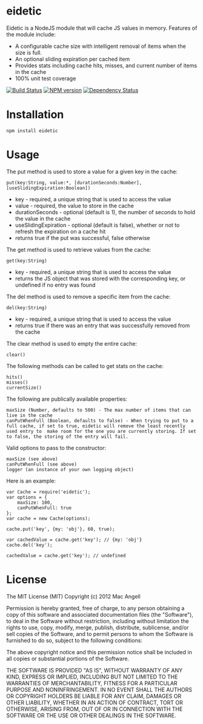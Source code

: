 eidetic
===

Eidetic is a NodeJS module that will cache JS values in memory. Features of the module include:

* A configurable cache size with intelligent removal of items when the size is full.
* An optional sliding expiration per cached item
* Provides stats including cache hits, misses, and current number of items in the cache
* 100% unit test coverage

[![Build Status](https://secure.travis-ci.org/mac-/eidetic.png)](http://travis-ci.org/mac-/eidetic)
[![NPM version](https://badge.fury.io/js/eidetic.png)](http://badge.fury.io/js/eidetic)
[![Dependency Status](https://david-dm.org/mac-/eidetic.png)](https://david-dm.org/mac-/eidetic)

Installation
===
	npm install eidetic

Usage
===

The put method is used to store a value for a given key in the cache:

	put(key:String, value:*, [durationSeconds:Number], [useSlidingExpiration:Boolean])

* key - required, a unique string that is used to access the value
* value - required, the value to store in the cache
* durationSeconds - optional (default is 1), the number of seconds to hold the value in the cache
* useSlidingExpiration - optional (default is false), whether or not to refresh the expiration on a cache hit
* returns true if the put was successful, false otherwise

The get method is used to retrieve values from the cache:

	get(key:String)

* key - required, a unique string that is used to access the value
* returns the JS object that was stored with the corresponding key, or undefined if no entry was found

The del method is used to remove a specific item from the cache:

	del(key:String)

* key - required, a unique string that is used to access the value
* returns true if there was an entry that was successfully removed from the cache

The clear method is used to empty the entire cache:

	clear()

The following methods can be called to get stats on the cache:

	hits()
	misses()
	currentSize()

The following are publically available properties:
	
	maxSize (Number, defaults to 500) - The max number of items that can live in the cache
	canPutWhenFull (Boolean, defaults to false) - When trying to put to a full cache, if set to true, eidetic will remove the least recently used entry to  make room for the one you are currently storing. If set to false, the storing of the entry will fail.

Valid options to pass to the constructor:
	
	maxSize (see above)
	canPutWhenFull (see above)
	logger (an instance of your own logging object)

Here is an example:

	var Cache = require('eidetic');
	var options = {
		maxSize: 100,
		canPutWhenFull: true
	};
	var cache = new Cache(options);

	cache.put('key', {my: 'obj'}, 60, true);
	
	var cachedValue = cache.get('key'); // {my: 'obj'}
	cache.del('key');

	cachedValue = cache.get('key'); // undefined
		

License
===
The MIT License (MIT) Copyright (c) 2012 Mac Angell

Permission is hereby granted, free of charge, to any person obtaining a copy of this software and associated documentation files (the "Software"), to deal in the Software without restriction, including without limitation the rights to use, copy, modify, merge, publish, distribute, sublicense, and/or sell copies of the Software, and to permit persons to whom the Software is furnished to do so, subject to the following conditions:

The above copyright notice and this permission notice shall be included in all copies or substantial portions of the Software.

THE SOFTWARE IS PROVIDED "AS IS", WITHOUT WARRANTY OF ANY KIND, EXPRESS OR IMPLIED, INCLUDING BUT NOT LIMITED TO THE WARRANTIES OF MERCHANTABILITY, FITNESS FOR A PARTICULAR PURPOSE AND NONINFRINGEMENT. IN NO EVENT SHALL THE AUTHORS OR COPYRIGHT HOLDERS BE LIABLE FOR ANY CLAIM, DAMAGES OR OTHER LIABILITY, WHETHER IN AN ACTION OF CONTRACT, TORT OR OTHERWISE, ARISING FROM, OUT OF OR IN CONNECTION WITH THE SOFTWARE OR THE USE OR OTHER DEALINGS IN THE SOFTWARE.


